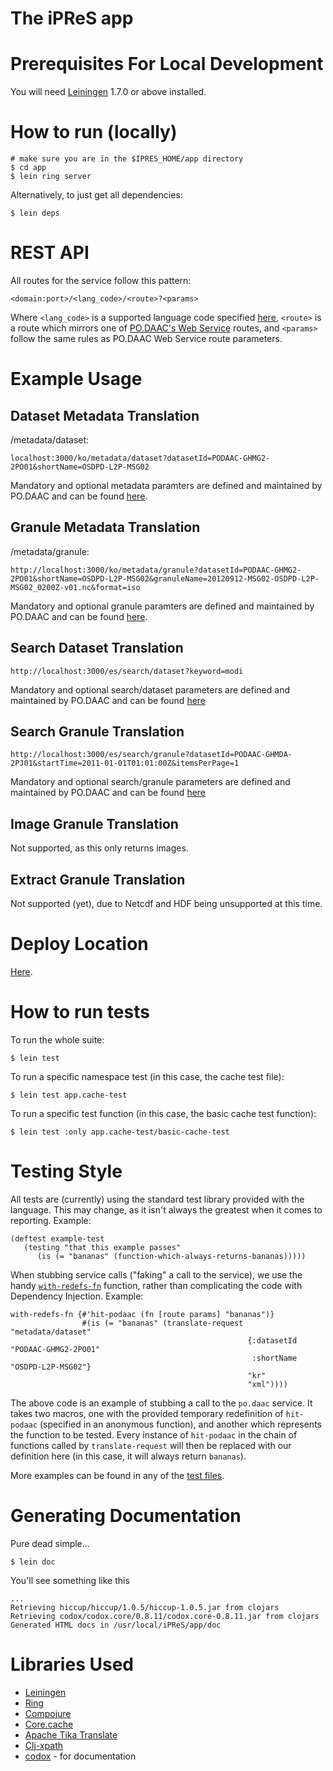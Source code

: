 The iPReS app
=============

# Prerequisites For Local Development

You will need [Leiningen](https://github.com/technomancy/leiningen) 1.7.0 or above installed.

# How to run (locally)

    # make sure you are in the $IPRES_HOME/app directory
    $ cd app
    $ lein ring server

Alternatively, to just get all dependencies:

    $ lein deps

# REST API

All routes for the service follow this pattern:

    <domain:port>/<lang_code>/<route>?<params>
    
Where `<lang_code>` is a supported language code specified [here](https://github.com/lewismc/iPReS#supported-product-translations), `<route>` is a route which mirrors one of [PO.DAAC's Web Service](http://podaac.jpl.nasa.gov/ws/index.html) routes, and `<params>` follow the same rules as PO.DAAC Web Service route parameters.
    
# Example Usage

## Dataset Metadata Translation

/metadata/dataset:

    localhost:3000/ko/metadata/dataset?datasetId=PODAAC-GHMG2-2PO01&shortName=OSDPD-L2P-MSG02 
    
Mandatory and optional metadata paramters are defined and maintained by PO.DAAC and can be found [here](http://podaac.jpl.nasa.gov/ws/metadata/dataset/index.html#params).

## Granule Metadata Translation

/metadata/granule:

    http://localhost:3000/ko/metadata/granule?datasetId=PODAAC-GHMG2-2PO01&shortName=OSDPD-L2P-MSG02&granuleName=20120912-MSG02-OSDPD-L2P-MSG02_0200Z-v01.nc&format=iso

Mandatory and optional granule paramters are defined and maintained by PO.DAAC and can be found [here](http://podaac.jpl.nasa.gov/ws/metadata/granule/index.html#params).

## Search Dataset Translation

    http://localhost:3000/es/search/dataset?keyword=modi

Mandatory and optional search/dataset parameters are defined and maintained by PO.DAAC and can be found [here](http://podaac.jpl.nasa.gov/ws/search/dataset/index.html)

## Search Granule Translation

    http://localhost:3000/es/search/granule?datasetId=PODAAC-GHMDA-2PJ01&startTime=2011-01-01T01:01:00Z&itemsPerPage=1
    
Mandatory and optional search/granule parameters are defined and maintained by PO.DAAC and can be found [here](http://podaac.jpl.nasa.gov/ws/search/granule/index.html)

## Image Granule Translation

Not supported, as this only returns images.

## Extract Granule Translation

Not supported (yet), due to Netcdf and HDF being unsupported at this time.

# Deploy Location

[Here](https://github.com/NSF-Polar-Cyberinfrastructure/datavis-hackathon#amazon-instance-and-data-buckets).
    
# How to run tests

To run the whole suite:

    $ lein test
    
To run a specific namespace test (in this case, the cache test file):

    $ lein test app.cache-test
    
To run a specific test function (in this case, the basic cache test function):

    $ lein test :only app.cache-test/basic-cache-test
    
# Testing Style

All tests are (currently) using the standard test library provided with the language.  This may change, as it isn't always the greatest when it comes to reporting.  Example:

    (deftest example-test
       (testing "that this example passes"
          (is (= "bananas" (function-which-always-returns-bananas)))))

When stubbing service calls ("faking" a call to the service), we use the handy [`with-redefs-fn`](http://clojuredocs.org/clojure.core/with-redefs-fn) function, rather than complicating the code with Dependency Injection.  Example:

    with-redefs-fn {#'hit-podaac (fn [route params] "bananas")}
                    #(is (= "bananas" (translate-request "metadata/dataset"
                                                         {:datasetId "PODAAC-GHMG2-2PO01"
                                                          :shortName "OSDPD-L2P-MSG02"}
                                                         "kr"
                                                         "xml"))))
                                                         
The above code is an example of stubbing a call to the `po.daac` service.  It takes two macros, one with the provided temporary redefinition of `hit-podaac` (specified in an anonymous function), and another which represents the function to be tested.  Every instance of `hit-podaac` in the chain of functions called by `translate-request` will then be replaced with our definition here (in this case, it will always return `bananas`).

More examples can be found in any of the [test files](https://github.com/lewismc/iPReS/tree/master/app/test/app).

# Generating Documentation

Pure dead simple...

    $ lein doc

You'll see something like this

    ...
    Retrieving hiccup/hiccup/1.0.5/hiccup-1.0.5.jar from clojars
    Retrieving codox/codox.core/0.8.11/codox.core-0.8.11.jar from clojars
    Generated HTML docs in /usr/local/iPReS/app/doc 

# Libraries Used

* [Leiningen](http://leiningen.org/)
* [Ring](https://github.com/ring-clojure/ring)
* [Compojure](https://github.com/weavejester/compojure)
* [Core.cache](https://github.com/clojure/core.cache)
* [Apache Tika Translate](https://github.com/apache/tika)
* [Clj-xpath](https://github.com/kyleburton/clj-xpath)
* [codox](https://github.com/weavejester/codox) - for documentation
